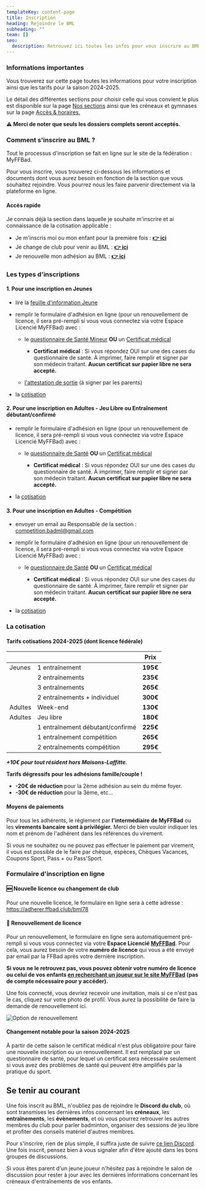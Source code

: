 ```yaml
---
templateKey: content-page
title: Inscription
heading: Rejoindre le BML
subheading: ""
team: []
seo:
  description: Retrouvez ici toutes les infos pour vous inscrire au BML.
---
```

### Informations importantes

**<!-- Le nombre de places restantes par section étant à présent limité, nous vous prions de bien vouloir contacter le responsable de la section qui vous intéresse si vous souhaitez nous rejoindre. Il vous transmettra le lien vers la plateforme qui vous permettra de vous inscrire si des places sont encore disponibles. -->**

Vous trouverez sur cette page toutes les informations pour votre inscription ainsi que les tarifs pour la saison 2024-2025.

Le détail des différentes sections pour choisir celle qui vous convient le plus est disponible sur la page [Nos sections](/infos-pratiques/sections) ainsi que les créneaux et gymnases sur la page [Accès & horaires.](/infos-pratiques/acces-horaires)

**⚠️ Merci de noter que seuls les dossiers complets seront acceptés.**

### Comment s'inscrire au BML ?

Tout le processus d'inscription se fait en ligne sur le site de la fédération : MyFFBad.

Pour vous inscrire, vous trouverez ci-dessous les informations et documents dont vous aurez besoin en fonction de la section que vous souhaitez rejoindre. Vous pourrez nous les faire parvenir directement via la plateforme en ligne.

<!-- Les inscriptions devront obligatoirement être faites via la plateforme dédiée, une fois votre \\\\\*\\\\\*demande pré-validée par le responsable de section.\\\\\*\\\\\* -->

#### Accès rapide
Je connais déjà la section dans laquelle je souhaite m'inscrire et ai connaissance de la cotisation applicable :
* Je m'inscris moi ou mon enfant pour la première fois : **[👉 ici](#-nouvelle-licence-ou-changement-de-club)**
* Je change de club pour venir au BML : **[👉 ici](#-nouvelle-licence-ou-changement-de-club)**
* Je renouvelle mon adhésion au BML : **[👉 ici](#-renouvellement-de-licence)**

### Les types d'inscriptions

#### 1. Pour une inscription en Jeunes

<!-- * envoyer un email au Responsable de la section : \\\\\[coach.badml@gmail.com](mailto:coach.badml@gmail.com) -->

* lire la [feuille d'information Jeune](target_blank:/assets/information_jeune.pdf)
* remplir le formulaire d'adhésion en ligne (pour un renouvellement de licence, il sera pré-rempli si vous vous connectez via votre Espace Licencié MyFFBad) avec :

  * le [questionnaire de Santé Mineur](target_blank:/assets/ffbad_-_mineurs_questionnaire_sante.pdf) **OU** un [Certificat médical](target_blank:/assets/2024_certificat_ffbad_medical.pdf)

    * **Certificat médical** : Si vous répondez OUI sur une des cases du questionnaire de santé. À imprimer, faire remplir et signer par son médecin traitant. **Aucun certificat sur papier libre ne sera accepté.**
  * [l'attestation de sortie](target_blank:/assets/sortie-seances-jeunes.pdf) (à signer par les parents)
* la [cotisation](#la-cotisation)

#### 2. Pour une inscription en Adultes - Jeu Libre ou Entraînement débutant/confirmé

<!-- * envoyer un email au Responsable de la section : \\\\\[loisirs.badml@gmail.com](mailto:loisirs.badml@gmail.com) -->

* remplir le formulaire d'adhésion en ligne (pour un renouvellement de licence, il sera pré-rempli si vous vous connectez via votre Espace Licencié MyFFBad) avec :

  * le [questionnaire de Santé](target_blank:/assets/ffbad_-_adultes_questionnaire_sante_1.pdf) **OU** un [Certificat médical](target_blank:/assets/2024_certificat_ffbad_medical.pdf)

    * **Certificat médical** : Si vous répondez OUI sur une des cases du questionnaire de santé. À imprimer, faire remplir et signer par son médecin traitant. **Aucun certificat sur papier libre ne sera accepté.**
* la [cotisation](#la-cotisation)

#### 3. Pour une inscription en Adultes - Compétition

* envoyer un email au Responsable de la section : [competition.badml@gmail.com](mailto:competition.badml@gmail.com)
* remplir le formulaire d'adhésion en ligne (pour un renouvellement de licence, il sera pré-rempli si vous vous connectez via votre Espace Licencié MyFFBad) avec :

  * le [questionnaire de Santé](target_blank:/assets/ffbad_-_adultes_questionnaire_sante_1.pdf) **OU** un [Certificat médical](target_blank:/assets/2024_certificat_ffbad_medical.pdf)

    * **Certificat médical** : Si vous répondez OUI sur une des cases du questionnaire de santé. À imprimer, faire remplir et signer par son médecin traitant. **Aucun certificat sur papier libre ne sera accepté.**
* la [cotisation](#la-cotisation)

### La cotisation

#### Tarifs cotisations 2024-2025 (dont licence fédérale)

|         |                                  | Prix     |
| ------- | -------------------------------- | -------- |
| Jeunes  | 1 entraînement                   | **195€** |
|         | 2 entraînements                  | **235€** |
|         | 3 entraînements                  | **265€** |
|         | 2 entraînements + individuel     | **300€** |
| Adultes | Week-end                         | **130€** |
| Adultes | Jeu libre                        | **180€** |
|         | 1 entraînement débutant/confirmé | **225€** |
|         | 1 entraînement compétition       | **265€** |
|         | 2 entraînements compétition      | **295€** |

***+10€ pour tout résident hors Maisons-Laffitte.***

**Tarifs dégressifs pour les adhésions famille/couple !**

* **\-20€ de réduction** pour la 2ème adhésion au sein du même foyer.
* **\-30€ de réduction** pour la 3ème, etc...

#### Moyens de paiements

Pour tous les adhérents, le règlement par **l'intermédiaire de MyFFBad** ou les **virements bancaire** **sont à privilégier.** Merci de bien vouloir indiquer les nom et prénom de l'adhérent dans les références du virement.

Si vous ne souhaitez ou ne pouvez pas effectuer le paiement par virement, il vous est possible de le faire par chèque, espèces, Chèques Vacances, Coupons Sport, Pass + ou Pass'Sport.

### Formulaire d'inscription en ligne

#### 🆕 Nouvelle licence ou changement de club

Pour une nouvelle licence, le formulaire en ligne sera à cette adresse : <https://adherer.ffbad.club/bml78>

#### 🔄 Renouvellement de licence

Pour un renouvellement, le formulaire en ligne sera automatiquement pré-rempli si vous vous connectez via votre **Espace Licencié [MyFFBad](https://www.myffbad.fr)**. Pour cela, vous aurez besoin de votre **numéro de licence** qui vous a été envoyé par email par la FFBad après votre dernière inscription.

**Si vous ne le retrouvez pas, vous pouvez obtenir votre numéro de licence ou celui de vos enfants [en recherchant un joueur sur le site MyFFBad](target_blank:https://www.myffbad.fr/recherche/joueur) (pas de compte nécessaire pour y accéder).**

Une fois connecté, vous devriez recevoir une invitation, mais si ce n'est pas le cas, cliquez sur votre photo de profil. Vous aurez la possibilité de faire la demande de renouvellement ici.

![Option de renouvellement](/assets/screenshot_myffbad.png "Option de renouvellement")

#### Changement notable pour la saison 2024-2025

À partir de cette saison le certificat médical n'est plus obligatoire pour faire une nouvelle inscription ou un renouvellement. Il est remplacé par un questionnaire de santé, pour lequel un certificat sera nécessaire seulement si vous avez des problèmes de santé qui peuvent être amplifiés par la pratique du sport.

## Se tenir au courant

Une fois inscrit au BML, n'oubliez pas de rejoindre le **Discord du club**, où sont transmises les dernières infos concernant les **créneaux**, les **entraînements**, les **évènements**, et où vous pourrez retrouver les autres membres du club pour parler badminton, organiser des sessions de jeu libre et profiter des conseils matériel d'autres membres.

Pour s'inscrire, rien de plus simple, il suffira juste de suivre [ce lien Discord](target_blank:https://discord.gg/kVQygGKvH4). Une fois inscrit, pensez bien à vous signaler afin d'être ajouté dans les bons groupes de discussions.

Si vous êtes parent d'un jeune joueur n'hésitez pas à rejoindre le salon de discussion pour rester à jour avec les dernières informations concernant les créneaux d'entraînements de vos enfants.